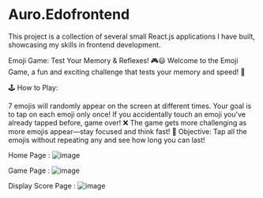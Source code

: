 # Auro.Edofrontend
This project is a collection of several small React.js applications I have built, showcasing my skills in frontend development.


Emoji Game: Test Your Memory & Reflexes! 🎮😃
Welcome to the Emoji Game, a fun and exciting challenge that tests your memory and speed! 🚀

🕹️ How to Play:

7 emojis will randomly appear on the screen at different times.
Your goal is to tap on each emoji only once!
If you accidentally touch an emoji you've already tapped before, game over! ❌
The game gets more challenging as more emojis appear—stay focused and think fast!
🎯 Objective:
Tap all the emojis without repeating any and see how long you can last!

Home Page : 
![image](https://github.com/user-attachments/assets/7faacd90-b703-4b54-b2b4-0cfd3b7d4c24)

Game Page : 
![image](https://github.com/user-attachments/assets/b6269f84-5516-4b9c-93a5-31af5d2be4d1)

Display Score Page :
![image](https://github.com/user-attachments/assets/8d0b2385-a54b-40d9-825b-5e4f7f9bf10b)

